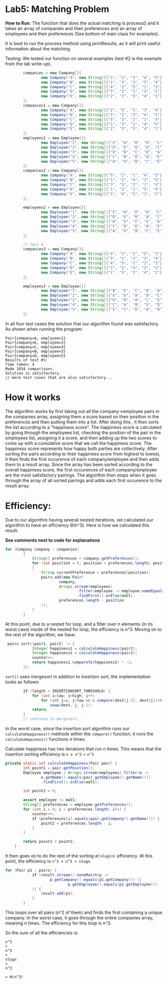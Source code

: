 # Lab5: Matching Problem
__How to Run:__
The function that does the actual matching is process()
and it takes an array of companies and their preferences
and an array of employees and their preferences (See bottom 
of main class for examples).

It is best to run the process method using printResults, as it will print useful information about the
matching.


Testing:
We tested our function on several examples (test #2 is the 
example from the lab write-up).

```java
        companies = new Company[]{
                new Company("A", new String[]{"1", "2", "3", "4", "5"}),
                new Company("B", new String[]{"1", "3", "2", "5", "4"}),
                new Company("C", new String[]{"4", "2", "5", "1", "3"}),
                new Company("D", new String[]{"5", "3", "1", "4", "2"}),
                new Company("E", new String[]{"2", "3", "5", "4", "1"}),
        };
        companies1 = new Company[]{
                new Company("A", new String[]{"2", "5", "1", "3", "4"}),
                new Company("B", new String[]{"1", "2", "3", "4", "5"}),
                new Company("C", new String[]{"5", "3", "2", "1", "4"}),
                new Company("D", new String[]{"1", "3", "2", "4", "5"}),
                new Company("E", new String[]{"2", "3", "5", "4", "1"}),
        };
        employees1 = new Employee[]{
                new Employee("1", new String[]{"E", "A", "D", "B", "C"}),
                new Employee("2", new String[]{"D", "E", "B", "A", "C"}),
                new Employee("3", new String[]{"D", "B", "C", "E", "A"}),
                new Employee("4", new String[]{"C", "B", "D", "A", "E"}),
                new Employee("5", new String[]{"A", "D", "B", "C", "E"}),
        };
        companies2 = new Company[]{
                new Company("A", new String[]{"5", "2", "1", "4", "3"}),
                new Company("B", new String[]{"1", "2", "4", "3", "5"}),
                new Company("C", new String[]{"3", "5", "2", "1", "4"}),
                new Company("D", new String[]{"1", "3", "2", "5", "4"}),
                new Company("E", new String[]{"1", "4", "5", "3", "2"}),
        };

        employees2 = new Employee[]{
                new Employee("1", new String[]{"E", "A", "D", "B", "C"}),
                new Employee("2", new String[]{"D", "E", "B", "A", "C"}),
                new Employee("3", new String[]{"B", "D", "C", "E", "A"}),
                new Employee("4", new String[]{"C", "B", "D", "A", "E"}),
                new Employee("5", new String[]{"A", "D", "B", "C", "E"}),
        };

        // Test 4
        companies3 = new Company[]{
                new Company("A", new String[]{"4", "1", "2", "5", "3"}),
                new Company("B", new String[]{"5", "1", "2", "3", "4"}),
                new Company("C", new String[]{"4", "5", "1", "2", "3"}),
                new Company("D", new String[]{"2", "1", "4", "3", "5"}),
                new Company("E", new String[]{"1", "5", "3", "4", "2"}),
        };

        employees3 = new Employee[]{
                new Employee("1", new String[]{"B", "E", "C", "D", "A"}),
                new Employee("2", new String[]{"E", "D", "A", "B", "C"}),
                new Employee("3", new String[]{"D", "B", "A", "C", "E"}),
                new Employee("4", new String[]{"C", "A", "B", "E", "D"}),
                new Employee("5", new String[]{"E", "C", "D", "A", "B"}),
        };
```

In all four test cases the
solution that our algorithm found was satisfactory. As shown when running the program:
```
Pair{company=A, employee=1}
Pair{company=E, employee=2}
Pair{company=C, employee=4}
Pair{company=B, employee=3}
Pair{company=D, employee=5}
Results of test #1:
Time taken: 4
Made 1034 comparisons.
Solution is satisfactory.
// more test cases that are also satisfactory...
```
# How it works

The algorithm works by first taking out all the company->employee pairs in the companies array, assigning them a score based on their position in the preferences and then putting them into a list. After doing this
, it then sorts the list according to a "happiness score". The happiness score is calculated by going through the employees list, checking the position of the pair in the employees list, assigning it a score, and then adding up the two scores to come up with a cumulative score that we call the happiness score. The happiness score represents how happy both parties are collectively. After sorting the pairs according to their happiness score from highest to lowest, it then finds the first occurence of each company/employee and then adds them to a result array. Since the array has been sorted according to the overall happiness score, the first occurences of each company/employee are the most satisfactory pairings. 
The algorithm then stops when it goes through the array of all sorted pairings and adds each first occurence to the result array.
# Efficiency:
Due to our algorithm having several nested iterations, we
calculated our algorithm to have an efficiency ϴ(n^3). Here is how we calculated this result:

__See comments next to code for explanations__

```java
for (Company company : companies) 
        {
            String[] preferences = company.getPreferences();
            for (int position = 0; position < preferences.length; position++)  // Nested for loop (n^2)
            {
                String currentPreference = preferences[position];
                pairs.add(new Pair(
                        company,
                        Arrays.stream(employees)
                                .filter(employee -> employee.nameEquals(currentPreference)) // filter over n elements (n)
                                .findFirst().orElse(null),
                        preferences.length - position
                ));
            }
        }
```
At this point, due to a nested for loop, and a filter 
over n elements (in its worst case)
inside of the nested for loop, the efficiency is n^3. Moving on to the rest of the algorithm, we have:

```java
 pairs.sort((pair1, pair2) -> {
            Integer happiness1 = calculateHappiness(pair1);
            Integer happiness2 = calculateHappiness(pair2);
            counter++;
            return happiness1.compareTo(happiness2) * -1;
        });
```
``sort()`` uses mergesort in addition to insertion sort, the
implementation looks as follows:

```java
        if (length < INSERTIONSORT_THRESHOLD) {
            for (int i=low; i<high; i++)
                for (int j=i; j>low && c.compare(dest[j-1], dest[j])>0; j--)
                    swap(dest, j, j-1);
            return;
        }
        // continue to mergesort...
```
In the worst case, since the insertion sort algorithm runs our `calculateHappiness()` methods within the `compare()` function, it runs the `calculateHapiness()` functions n times.


Calculate happiness has two iterations that run n times. This means that the insertion sorting efficiency is `n x n^2` = `n^3`

```java
private static int calculateHappiness(Pair pair) {
        int point1 = pair.getPosition();
        Employee employee = Arrays.stream(employees).filter(e ->
                e.getName().equals(pair.getEmployee().getName()))
                .findFirst().orElse(null);

        int point2 = 0;

        assert employee != null;
        String[] preferences = employee.getPreferences();
        for (int i = 0; i < preferences.length; i++) {
            counter++;
            if (preferences[i].equals(pair.getCompany().getName())) {
                point2 = preferences.length - i;
            }
        }

        return point1 + point2;
    }
```
It then goes on to do the rest of the sorting at `nlog(n)` efficiency.
At this point, the efficiency is `n^3 + n^3 + nlogn`.

```java
for (Pair p1 : pairs) {
            if (result.stream().noneMatch(p ->
                    p.getCompany().equals(p1.getCompany()) ||
                            p.getEmployee().equals(p1.getEmployee())
            )) {
                result.add(p1);
            }
        }
```
This loops over all pairs (n^2 of them) and finds the first containing 
a unique company.  In the worst case, it goes through the entire companies array, meaning n times.
The efficiency for this loop is n^3.

So the sum of all the efficiencies is:
```
n^3
+
n^3
+
nlogn 
+
n^3

= ϴ(n^3)
```

